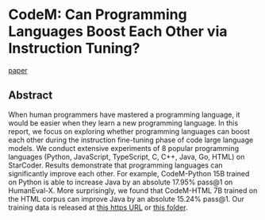 # CodeM: Can Programming Languages Boost Each Other via Instruction Tuning?

[paper](https://arxiv.org/pdf/2308.16824.pdf)

## Abstract
When human programmers have mastered a programming language, it would be easier when they learn a new programming language. In this report, we focus on exploring whether programming languages can boost each other during the instruction fine-tuning phase of code large language models. We conduct extensive experiments of 8 popular programming languages (Python, JavaScript, TypeScript, C, C++, Java, Go, HTML) on StarCoder. Results demonstrate that programming languages can significantly improve each other. For example, CodeM-Python 15B trained on Python is able to increase Java by an absolute 17.95% pass@1 on HumanEval-X. More surprisingly, we found that CodeM-HTML 7B trained on the HTML corpus can improve Java by an absolute 15.24% pass@1. Our training data is released at [this https URL](https://huggingface.co/datasets/Daoguang/CodeM-Multilinugal-Data) or [this folder](https://github.com/NL2Code/CodeM/tree/main/data).
